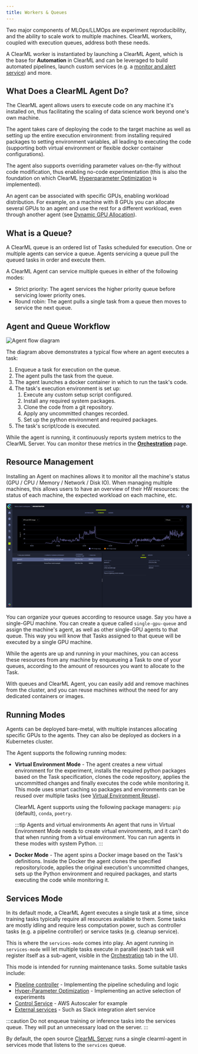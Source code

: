```yaml
---
title: Workers & Queues
---
```


Two major components of MLOps/LLMOps are experiment reproducibility, and the ability to scale work to multiple machines. ClearML workers, 
coupled with execution queues, address both these needs. 

A ClearML worker is instantiated by launching a ClearML Agent, which is the base for **Automation** in ClearML and can be leveraged to build automated pipelines, launch custom services 
(e.g. a [monitor and alert service](https://github.com/allegroai/clearml/tree/master/examples/services/monitoring)) and more.

## What Does a ClearML Agent Do?
The ClearML agent allows users to execute code on any machine it's installed on, thus facilitating the 
scaling of data science work beyond one's own machine.

The agent takes care of deploying the code to the target machine as well as setting up the entire execution environment: 
from installing required packages to setting environment variables, 
all leading to executing the code (supporting both virtual environment or flexible docker container configurations).

The agent also supports overriding parameter values on-the-fly without code modification, thus enabling no-code experimentation (this is also the foundation on which 
ClearML [Hyperparameter Optimization](hpo.md) is implemented).  

An agent can be associated with specific GPUs, enabling workload distribution. For example, on a machine with 8 GPUs you 
can allocate several GPUs to an agent and use the rest for a different workload, even through another agent (see [Dynamic GPU Allocation](../clearml_agent.md#dynamic-gpu-allocation)).   



## What is a Queue?

A ClearML queue is an ordered list of Tasks scheduled for execution. One or multiple agents can service a queue. 
Agents servicing a queue pull the queued tasks in order and execute them. 

A ClearML Agent can service multiple queues in either of the following modes: 

* Strict priority: The agent services the higher priority queue before servicing lower priority ones.
* Round robin: The agent pulls a single task from a queue then moves to service the next queue.

## Agent and Queue Workflow 

![Agent flow diagram](../img/clearml_agent_flow_diagram.png)

The diagram above demonstrates a typical flow where an agent executes a task:  

1. Enqueue a task for execution on the queue.
1. The agent pulls the task from the queue.
1. The agent launches a docker container in which to run the task's code.
1. The task's execution environment is set up:
   1.  Execute any custom setup script configured.
   1.  Install any required system packages.
   1.  Clone the code from a git repository.
   1.  Apply any uncommitted changes recorded.
   1.  Set up the python environment and required packages.
1. The task's script/code is executed.  

While the agent is running, it continuously reports system metrics to the ClearML Server. You can monitor these metrics
in the [**Orchestration**](../webapp/webapp_workers_queues.md) page.  

## Resource Management
Installing an Agent on machines allows it to monitor all the machine's status (GPU / CPU / Memory / Network / Disk IO). 
When managing multiple machines, this allows users to have an overview of their HW resources: the status of each machine, 
the expected workload on each machine, etc.

![Workers and Queues page](../img/agents_queues_resource_management.png)


You can organize your queues according to resource usage. Say you have a single-GPU machine. You can create a queue called
`single-gpu-queue` and assign the machine's agent, as well as other single-GPU agents to that queue. This way you will know 
that Tasks assigned to that queue will be executed by a single GPU machine.

While the agents are up and running in your machines, you can access these resources from any machine by enqueueing a 
Task to one of your queues, according to the amount of resources you want to allocate to the Task. 

With queues and ClearML Agent, you can easily add and remove machines from the cluster, and you can 
reuse machines without the need for any dedicated containers or images.

## Running Modes

Agents can be deployed bare-metal, with multiple instances allocating 
specific GPUs to the agents. They can also be deployed as dockers in a Kubernetes cluster.

The Agent supports the following running modes:
* **Virtual Environment Mode** - The agent creates a new virtual environment for the experiment, installs the required 
  python packages based on the Task specification, clones the code repository, applies the uncommitted changes and 
  finally executes the code while monitoring it. This mode uses smart caching so packages and environments can be reused
  over multiple tasks (see [Virtual Environment Reuse](../clearml_agent.md#virtual-environment-reuse)). 

  ClearML Agent supports using the following package managers: `pip` (default), `conda`, `poetry`. 

  :::tip Agents and virtual environments 
  An agent that runs in Virtual Environment Mode needs to create virtual environments, and
  it can't do that when running from a virtual environment. You can run agents in these modes with 
  system Python.
  :::

* **Docker Mode** - The agent spins a Docker image based on the Task's definitions. Inside the Docker the agent clones 
  the specified repository/code, applies the original execution's uncommitted changes, sets up the Python environment and 
  required packages, and starts executing the code while monitoring it.  

## Services Mode

In its default mode, a ClearML Agent executes a single task at a time, since training tasks typically require all resources 
available to them. Some tasks are mostly idling and require less computation power, such as controller tasks (e.g. 
a pipeline controller) or service tasks (e.g. cleanup service). 

This is where the `services-mode` comes into play. An agent running in `services-mode` will let multiple tasks execute 
in parallel (each task will register itself as a sub-agent, visible in the [Orchestration](../webapp/webapp_workers_queues.md) tab in the UI).

This mode is intended for running maintenance tasks. Some suitable tasks include:

- [Pipeline controller](../guides/pipeline/pipeline_controller.md) - Implementing the pipeline scheduling and logic
- [Hyper-Parameter Optimization](../guides/optimization/hyper-parameter-optimization/examples_hyperparam_opt.md) - Implementing an active selection of experiments
- [Control Service](../guides/services/aws_autoscaler.md) - AWS Autoscaler for example
- [External services](../guides/services/slack_alerts.md) - Such as Slack integration alert service

:::caution
Do not enqueue training or inference tasks into the services queue. They will put an unnecessary load on the server.
:::

By default, the open source [ClearML Server](../deploying_clearml/clearml_server.md) runs a single clearml-agent in 
services mode that listens to the `services` queue.
